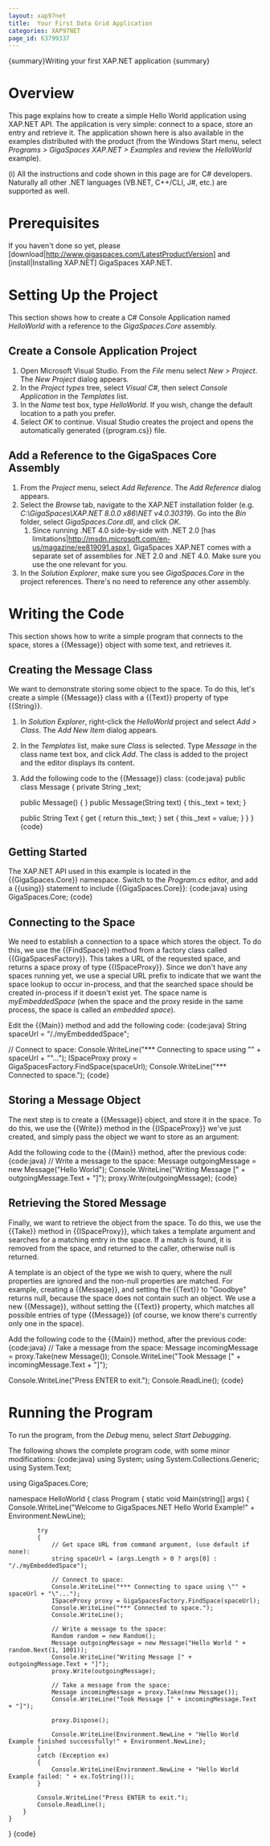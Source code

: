 ```yaml
---
layout: xap97net
title:  Your First Data Grid Application
categories: XAP97NET
page_id: 63799337
---
```


{summary}Writing your first XAP.NET application {summary}

# Overview

This page explains how to create a simple Hello World application using XAP.NET API. The application is very simple: connect to a space, store an entry and retrieve it. The application shown here is also available in the examples distributed with the product (from the Windows Start menu, select *Programs > GigaSpaces XAP.NET > Examples* and review the *HelloWorld* example).

(i) All the instructions and code shown in this page are for C# developers. Naturally all other .NET languages (VB.NET, C++/CLI, J#, etc.) are supported as well.

# Prerequisites

If you haven't done so yet, please [download|http://www.gigaspaces.com/LatestProductVersion] and [install|Installing XAP.NET] GigaSpaces XAP.NET.

# Setting Up the Project

This section shows how to create a C# Console Application named *HelloWorld* with a reference to the *GigaSpaces.Core* assembly.

## Create a Console Application Project

1. Open Microsoft Visual Studio. From the *File* menu select *New > Project*. The *New Project* dialog appears.
2. In the *Project types* tree, select *Visual C#*, then select *Console Application* in the *Templates* list.
3. In the *Name* test box, type *HelloWorld*. If you wish, change the default location to a path you prefer.
4. Select *OK* to continue. Visual Studio creates the project and opens the automatically generated {{program.cs}} file.

## Add a Reference to the GigaSpaces Core Assembly

1. From the *Project* menu, select *Add Reference*. The *Add Reference* dialog appears.
2. Select the *Browse* tab, navigate to the XAP.NET installation folder (e.g. *C:\GigaSpaces\XAP.NET 8.0.0 x86\NET v4.0.30319*). Go into the *Bin* folder, select *GigaSpaces.Core.dll*, and click *OK*.
    1. Since running .NET 4.0 side-by-side with .NET 2.0 [has limitations|http://msdn.microsoft.com/en-us/magazine/ee819091.aspx], GigaSpaces XAP.NET comes with a separate set of assemblies for .NET 2.0 and .NET 4.0. Make sure you use the one relevant for you.
3. In the *Solution Explorer*, make sure you see *GigaSpaces.Core* in the project references. There's no need to reference any other assembly.

# Writing the Code

This section shows how to write a simple program that connects to the space, stores a {{Message}} object with some text, and retrieves it.

## Creating the Message Class

We want to demonstrate storing some object to the space. To do this, let's create a simple {{Message}} class with a {{Text}} property of type {{String}}.

1. In *Solution Explorer*, right-click the *HelloWorld* project and select *Add > Class*. The *Add New Item* dialog appears.
2. In the *Templates* list, make sure *Class* is selected. Type *Message* in the class name text box, and click *Add*. The class is added to the project and the editor displays its content.
3. Add the following code to the {{Message}} class:
{code:java}
public class Message
{
    private String _text;

    public Message()
    {
    }
    public Message(String text)
    {
        this._text = text;
    }

    public String Text
    {
        get { return this._text; }
        set { this._text = value; }
    }
}
{code}

## Getting Started

The XAP.NET API used in this example is located in the {{GigaSpaces.Core}} namespace.
Switch to the *Program.cs* editor, and add a {{using}} statement to include {{GigaSpaces.Core}}:
{code:java}
using GigaSpaces.Core;
{code}

## Connecting to the Space

We need to establish a connection to a space which stores the object. To do this, we use the {{FindSpace}} method from a factory class called {{GigaSpacesFactory}}. This takes a URL of the requested space, and returns a space proxy of type {{ISpaceProxy}}. Since we don't have any spaces running yet, we use a special URL prefix to indicate that we want the space lookup to occur in-process, and that the searched space should be created in-process if it doesn't exist yet. The space name is *myEmbeddedSpace* (when the space and the proxy reside in the same process, the space is called an *embedded space*).

Edit the {{Main}} method and add the following code:
{code:java}
String spaceUrl = "/./myEmbeddedSpace";

// Connect to space:
Console.WriteLine("*** Connecting to space using \"" + spaceUrl + "\"...");
ISpaceProxy proxy = GigaSpacesFactory.FindSpace(spaceUrl);
Console.WriteLine("*** Connected to space.");
{code}

## Storing a Message Object

The next step is to create a {{Message}} object, and store it in the space. To do this, we use the {{Write}} method in the {{ISpaceProxy}} we've just created, and simply pass the object we want to store as an argument:

Add the following code to the {{Main}} method, after the previous code:
{code:java}
// Write a message to the space:
Message outgoingMessage = new Message("Hello World");
Console.WriteLine("Writing Message [" + outgoingMessage.Text + "]");
proxy.Write(outgoingMessage);
{code}

## Retrieving the Stored Message

Finally, we want to retrieve the object from the space. To do this, we use the {{Take}} method in {{ISpaceProxy}}, which takes a template argument and searches for a matching entry in the space. If a match is found, it is removed from the space, and returned to the caller, otherwise null is returned.

A template is an object of the type we wish to query, where the null properties are ignored and the non-null properties are matched. For example, creating a {{Message}}, and setting the {{Text}} to "Goodbye" returns null, because the space does not contain such an object. We use a new {{Message}}, without setting the {{Text}} property, which matches all possible entries of type {{Message}} (of course, we know there's currently only one in the space).

Add the following code to the {{Main}} method, after the previous code:
{code:java}
// Take a message from the space:
Message incomingMessage = proxy.Take(new Message());
Console.WriteLine("Took Message [" + incomingMessage.Text + "]");

Console.WriteLine("Press ENTER to exit.");
Console.ReadLine();
{code}

# Running the Program

To run the program, from the *Debug* menu, select *Start Debugging*.

The following shows the complete program code, with some minor modifications:
{code:java}
using System;
using System.Collections.Generic;
using System.Text;

using GigaSpaces.Core;

namespace HelloWorld
{
    class Program
    {
        static void Main(string[] args)
        {
            Console.WriteLine("Welcome to GigaSpaces.NET Hello World Example!" + Environment.NewLine);

            try
            {
                // Get space URL from command argument, (use default if none):
                string spaceUrl = (args.Length > 0 ? args[0] : "/./myEmbeddedSpace");

                // Connect to space:
                Console.WriteLine("*** Connecting to space using \"" + spaceUrl + "\"...");
                ISpaceProxy proxy = GigaSpacesFactory.FindSpace(spaceUrl);
                Console.WriteLine("*** Connected to space.");
                Console.WriteLine();

                // Write a message to the space:
                Random random = new Random();
                Message outgoingMessage = new Message("Hello World " + random.Next(1, 1001));
                Console.WriteLine("Writing Message [" + outgoingMessage.Text + "]");
                proxy.Write(outgoingMessage);

                // Take a message from the space:
                Message incomingMessage = proxy.Take(new Message());
                Console.WriteLine("Took Message [" + incomingMessage.Text + "]");

                proxy.Dispose();

                Console.WriteLine(Environment.NewLine + "Hello World Example finished successfully!" + Environment.NewLine);
            }
            catch (Exception ex)
            {
                Console.WriteLine(Environment.NewLine + "Hello World Example failed: " + ex.ToString());
            }

            Console.WriteLine("Press ENTER to exit.");
            Console.ReadLine();
        }
    }
}
{code}
